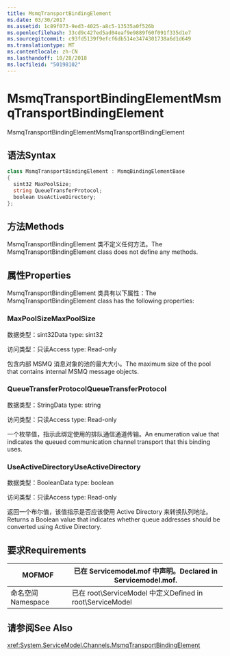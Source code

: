 ```yaml
---
title: MsmqTransportBindingElement
ms.date: 03/30/2017
ms.assetid: 1c89f073-9ed3-4025-a8c5-13535a0f526b
ms.openlocfilehash: 33cd9c427ed5ad04eaf9e9889f60f091f335d1e7
ms.sourcegitcommit: c93fd5139f9efcf6db514e3474301738a6d1d649
ms.translationtype: MT
ms.contentlocale: zh-CN
ms.lasthandoff: 10/28/2018
ms.locfileid: "50198102"
---
```

# <a name="msmqtransportbindingelement"></a><span data-ttu-id="6fc85-102">MsmqTransportBindingElement</span><span class="sxs-lookup"><span data-stu-id="6fc85-102">MsmqTransportBindingElement</span></span>
<span data-ttu-id="6fc85-103">MsmqTransportBindingElement</span><span class="sxs-lookup"><span data-stu-id="6fc85-103">MsmqTransportBindingElement</span></span>  
  
## <a name="syntax"></a><span data-ttu-id="6fc85-104">语法</span><span class="sxs-lookup"><span data-stu-id="6fc85-104">Syntax</span></span>  
  
```csharp
class MsmqTransportBindingElement : MsmqBindingElementBase  
{  
  sint32 MaxPoolSize;  
  string QueueTransferProtocol;  
  boolean UseActiveDirectory;  
};  
```  
  
## <a name="methods"></a><span data-ttu-id="6fc85-105">方法</span><span class="sxs-lookup"><span data-stu-id="6fc85-105">Methods</span></span>  
 <span data-ttu-id="6fc85-106">MsmqTransportBindingElement 类不定义任何方法。</span><span class="sxs-lookup"><span data-stu-id="6fc85-106">The MsmqTransportBindingElement class does not define any methods.</span></span>  
  
## <a name="properties"></a><span data-ttu-id="6fc85-107">属性</span><span class="sxs-lookup"><span data-stu-id="6fc85-107">Properties</span></span>  
 <span data-ttu-id="6fc85-108">MsmqTransportBindingElement 类具有以下属性：</span><span class="sxs-lookup"><span data-stu-id="6fc85-108">The MsmqTransportBindingElement class has the following properties:</span></span>  
  
### <a name="maxpoolsize"></a><span data-ttu-id="6fc85-109">MaxPoolSize</span><span class="sxs-lookup"><span data-stu-id="6fc85-109">MaxPoolSize</span></span>  
 <span data-ttu-id="6fc85-110">数据类型：sint32</span><span class="sxs-lookup"><span data-stu-id="6fc85-110">Data type: sint32</span></span>  
  
 <span data-ttu-id="6fc85-111">访问类型：只读</span><span class="sxs-lookup"><span data-stu-id="6fc85-111">Access type: Read-only</span></span>  
  
 <span data-ttu-id="6fc85-112">包含内部 MSMQ 消息对象的池的最大大小。</span><span class="sxs-lookup"><span data-stu-id="6fc85-112">The maximum size of the pool that contains internal MSMQ message objects.</span></span>  
  
### <a name="queuetransferprotocol"></a><span data-ttu-id="6fc85-113">QueueTransferProtocol</span><span class="sxs-lookup"><span data-stu-id="6fc85-113">QueueTransferProtocol</span></span>  
 <span data-ttu-id="6fc85-114">数据类型：String</span><span class="sxs-lookup"><span data-stu-id="6fc85-114">Data type: string</span></span>  
  
 <span data-ttu-id="6fc85-115">访问类型：只读</span><span class="sxs-lookup"><span data-stu-id="6fc85-115">Access type: Read-only</span></span>  
  
 <span data-ttu-id="6fc85-116">一个枚举值，指示此绑定使用的排队通信通道传输。</span><span class="sxs-lookup"><span data-stu-id="6fc85-116">An enumeration value that indicates the queued communication channel transport that this binding uses.</span></span>  
  
### <a name="useactivedirectory"></a><span data-ttu-id="6fc85-117">UseActiveDirectory</span><span class="sxs-lookup"><span data-stu-id="6fc85-117">UseActiveDirectory</span></span>  
 <span data-ttu-id="6fc85-118">数据类型：Boolean</span><span class="sxs-lookup"><span data-stu-id="6fc85-118">Data type: boolean</span></span>  
  
 <span data-ttu-id="6fc85-119">访问类型：只读</span><span class="sxs-lookup"><span data-stu-id="6fc85-119">Access type: Read-only</span></span>  
  
 <span data-ttu-id="6fc85-120">返回一个布尔值，该值指示是否应该使用 Active Directory 来转换队列地址。</span><span class="sxs-lookup"><span data-stu-id="6fc85-120">Returns a Boolean value that indicates whether queue addresses should be converted using Active Directory.</span></span>  
  
## <a name="requirements"></a><span data-ttu-id="6fc85-121">要求</span><span class="sxs-lookup"><span data-stu-id="6fc85-121">Requirements</span></span>  
  
|<span data-ttu-id="6fc85-122">MOF</span><span class="sxs-lookup"><span data-stu-id="6fc85-122">MOF</span></span>|<span data-ttu-id="6fc85-123">已在 Servicemodel.mof 中声明。</span><span class="sxs-lookup"><span data-stu-id="6fc85-123">Declared in Servicemodel.mof.</span></span>|  
|---------|-----------------------------------|  
|<span data-ttu-id="6fc85-124">命名空间</span><span class="sxs-lookup"><span data-stu-id="6fc85-124">Namespace</span></span>|<span data-ttu-id="6fc85-125">已在 root\ServiceModel 中定义</span><span class="sxs-lookup"><span data-stu-id="6fc85-125">Defined in root\ServiceModel</span></span>|  
  
## <a name="see-also"></a><span data-ttu-id="6fc85-126">请参阅</span><span class="sxs-lookup"><span data-stu-id="6fc85-126">See Also</span></span>  
 <xref:System.ServiceModel.Channels.MsmqTransportBindingElement>
